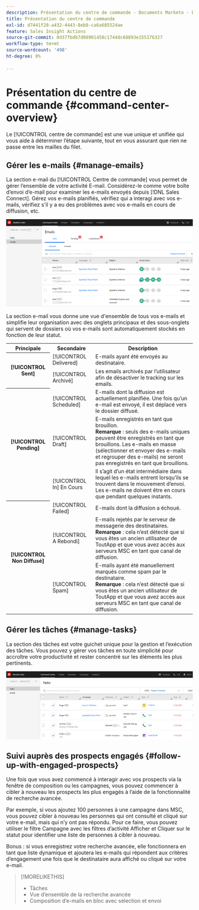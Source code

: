 ```yaml
---
description: Présentation du centre de commande - Documents Marketo - Documentation du produit
title: Présentation du centre de commande
exl-id: d7441f28-a432-4443-8eb8-ca6a685524ae
feature: Sales Insight Actions
source-git-commit: 0d37fbdb7d08901458c1744dc68893e155176327
workflow-type: tm+mt
source-wordcount: '498'
ht-degree: 0%

---
```


# Présentation du centre de commande {#command-center-overview}

Le [!UICONTROL centre de commande] est une vue unique et unifiée qui vous aide à déterminer l’étape suivante, tout en vous assurant que rien ne passe entre les mailles du filet.

## Gérer les e-mails {#manage-emails}

La section e-mail du [!UICONTROL Centre de commande] vous permet de gérer l’ensemble de votre activité E-mail. Considérez-le comme votre boîte d’envoi d’e-mail pour examiner les e-mails envoyés depuis [!DNL Sales Connect]. Gérez vos e-mails planifiés, vérifiez qui a interagi avec vos e-mails, vérifiez s&#39;il y a eu des problèmes avec vos e-mails en cours de diffusion, etc.

![](assets/command-center-overview-1.png)

La section e-mail vous donne une vue d&#39;ensemble de tous vos e-mails et simplifie leur organisation avec des onglets principaux et des sous-onglets qui servent de dossiers où vos e-mails sont automatiquement stockés en fonction de leur statut.

<table>
 <tr>
  <th>Principale</th>
  <th>Secondaire</th>
  <th>Description</th>
 </tr>
 <tr>
  <th rowspan="2">[!UICONTROL Sent]</th>
  <td>[!UICONTROL Delivered]</td>
  <td>E-mails ayant été envoyés au destinataire.</td>
 </tr>
 <tr>
  <td>[!UICONTROL Archivé]</td>
  <td>Les emails archivés par l’utilisateur afin de désactiver le tracking sur les emails.</td>
 </tr>
 <tr>
  <th rowspan="3">[!UICONTROL Pending]</th>
  <td>[!UICONTROL Scheduled]</td>
  <td>E-mails dont la diffusion est actuellement planifiée. Une fois qu’un e-mail est envoyé, il est déplacé vers le dossier diffusé.</td>
 </tr>
 <tr>
  <td>[!UICONTROL Draft]</td>
  <td>E-mails enregistrés en tant que brouillon.<br/>
  <strong>Remarque </strong> : seuls des e-mails uniques peuvent être enregistrés en tant que brouillons. Les e-mails en masse (sélectionner et envoyer des e-mails et regrouper des e-mails) ne seront pas enregistrés en tant que brouillons.</td>
 </tr>
 <tr>
  <td>[!UICONTROL In] En Cours</td>
  <td>Il s’agit d’un état intermédiaire dans lequel les e-mails entrent lorsqu’ils se trouvent dans le mouvement d’envoi. Les e-mails ne doivent être en cours que pendant quelques instants.</td>
 </tr>
 <tr>
  <th rowspan="3">[!UICONTROL Non Diffusé]</th>
  <td>[!UICONTROL Failed]</td>
  <td>E-mails dont la diffusion a échoué.
</td>
 </tr>
 <tr>
  <td>[!UICONTROL A Rebondi]</td>
  <td>E-mails rejetés par le serveur de messagerie des destinataires.<br/>
  <strong>Remarque </strong> : cela n’est détecté que si vous êtes un ancien utilisateur de ToutApp et que vous avez accès aux serveurs MSC en tant que canal de diffusion.</td>
 </tr>
 <tr>
  <td>[!UICONTROL Spam]</td>
  <td>E-mails ayant été manuellement marqués comme spam par le destinataire.<br/>
  <strong>Remarque </strong> : cela n’est détecté que si vous êtes un ancien utilisateur de ToutApp et que vous avez accès aux serveurs MSC en tant que canal de diffusion.</td>
 </tr>
</table>

## Gérer les tâches {#manage-tasks}

La section des tâches est votre guichet unique pour la gestion et l’exécution des tâches. Vous pouvez y gérer vos tâches en toute simplicité pour accroître votre productivité et rester concentré sur les éléments les plus pertinents.

![](assets/command-center-overview-2.png)

## Suivi auprès des prospects engagés {#follow-up-with-engaged-prospects}

Une fois que vous avez commencé à interagir avec vos prospects via la fenêtre de composition ou les campagnes, vous pouvez commencer à cibler à nouveau les prospects les plus engagés à l’aide de la fonctionnalité de recherche avancée.

Par exemple, si vous ajoutez 100 personnes à une campagne dans MSC, vous pouvez cibler à nouveau les personnes qui ont consulté et cliqué sur votre e-mail, mais qui n’y ont pas répondu. Pour ce faire, vous pouvez utiliser le filtre Campagne avec les filtres d’activité Afficher et Cliquer sur le statut pour identifier une liste de personnes à cibler à nouveau.

Bonus : si vous enregistrez votre recherche avancée, elle fonctionnera en tant que liste dynamique et ajoutera les e-mails qui répondent aux critères d’engagement une fois que le destinataire aura affiché ou cliqué sur votre e-mail.

>[!MORELIKETHIS]
>
>* Tâches
>* Vue d’ensemble de la recherche avancée
>* Composition d’e-mails en bloc avec sélection et envoi
